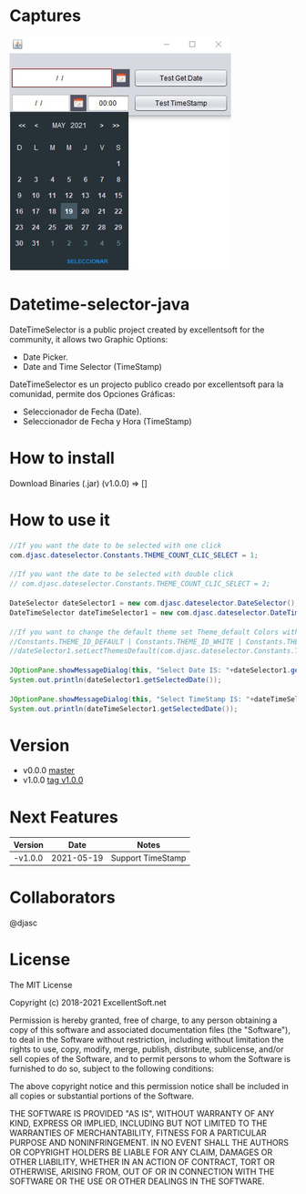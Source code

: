 # Captures
  ![Capture 1](https://github.com/excellentsoft-org/datetime-selector-java/blob/master/blob/capture1.jpg?raw=true)


# Datetime-selector-java
DateTimeSelector is a public project created by excellentsoft for the community, it allows two Graphic Options: 
- Date Picker. 
- Date and Time Selector (TimeStamp)

DateTimeSelector es un projecto publico creado por excellentsoft para la comunidad, permite dos Opciones Gráficas: 
- Seleccionador de Fecha (Date).
- Seleccionador de Fecha y Hora (TimeStamp)


# How to install
  
  Download Binaries (.jar) (v1.0.0) => []

# How to use it

 ```Java
 //If you want the date to be selected with one click 
 com.djasc.dateselector.Constants.THEME_COUNT_CLIC_SELECT = 1;
 
 //If you want the date to be selected with double click 
 // com.djasc.dateselector.Constants.THEME_COUNT_CLIC_SELECT = 2;
 
 DateSelector dateSelector1 = new com.djasc.dateselector.DateSelector();
 DateTimeSelector dateTimeSelector1 = new com.djasc.dateselector.DateTimeSelector();
 
 //If you want to change the default theme set Theme_default Colors with A constant
 //Constants.THEME_ID_DEFAULT | Constants.THEME_ID_WHITE | Constants.THEME_ID_RED | Constants.THEME_ID_BLUE
 //dateSelector1.setLectThemesDefault(com.djasc.dateselector.Constants.THEME_NAME)
 
 JOptionPane.showMessageDialog(this, "Select Date IS: "+dateSelector1.getSelectDate());
 System.out.println(dateSelector1.getSelectedDate());
 
 JOptionPane.showMessageDialog(this, "Select TimeStamp IS: "+dateTimeSelector1.getSelectDate());
 System.out.println(dateTimeSelector1.getSelectedDate());
 
```

# Version
  - v0.0.0 [master](https://github.com/excellentsoft-org/datetime-selector-java)
  - v1.0.0 [tag v1.0.0](https://github.com/excellentsoft-org/datetime-selector-java)

# Next Features 
Version |    Date    | Notes
------- | ---------- | -------
-v1.0.0 | 2021-05-19 | Support TimeStamp

# Collaborators
 @djasc
 
# License

 The MIT License
 
 Copyright (c) 2018-2021 ExcellentSoft.net
 
  Permission is hereby granted, free of charge, to any person obtaining a copy
  of this software and associated documentation files (the "Software"), to deal
  in the Software without restriction, including without limitation the rights
  to use, copy, modify, merge, publish, distribute, sublicense, and/or sell
  copies of the Software, and to permit persons to whom the Software is
  furnished to do so, subject to the following conditions:
 
  The above copyright notice and this permission notice shall be included in
  all copies or substantial portions of the Software.
 
  THE SOFTWARE IS PROVIDED "AS IS", WITHOUT WARRANTY OF ANY KIND, EXPRESS OR
 IMPLIED, INCLUDING BUT NOT LIMITED TO THE WARRANTIES OF MERCHANTABILITY,
  FITNESS FOR A PARTICULAR PURPOSE AND NONINFRINGEMENT. IN NO EVENT SHALL THE
  AUTHORS OR COPYRIGHT HOLDERS BE LIABLE FOR ANY CLAIM, DAMAGES OR OTHER
  LIABILITY, WHETHER IN AN ACTION OF CONTRACT, TORT OR OTHERWISE, ARISING FROM,
  OUT OF OR IN CONNECTION WITH THE SOFTWARE OR THE USE OR OTHER DEALINGS IN
 THE SOFTWARE.


 

